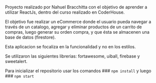 Proyecto realizado por Nahuel Bracchitta con el objetivo de aprender a utilizar ReactJs, dentro del curso realizado en CoderHouse.

El objetivo fue realizar un eCommerce donde el usuario pueda navegar a través de un catalogo, agregar y eliminar productos de un carrito de compras, luego generar su orden compra, y que ésta se almacenen una base de datos (firestore).

Esta aplicacion se focaliza en la funcionalidad y no en los estilos.

Se utilizaron las siguientes librerias: fortawesome, uiball, firebase y sweetalert.

Para inicializar el repositorio usar los comandos ### `npm install` y luego ### `npm start`






